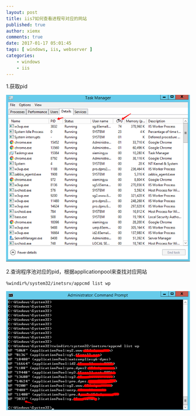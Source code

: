 ```yaml
---
layout: post
title: iis7如何查看进程号对应的网站
published: true
author: xiemx
comments: true
date: 2017-01-17 05:01:45
tags: [ windows, iis, webserver ]
categories:
    - windows
    - iis
---
```

1.获取pid

![img](/images/img_587ddd23c02a3.png)

2.查询程序池对应的pid，根据applicationpool来查找对应网站

```
%windir%/system32/inetsrv/appcmd list wp 
```

![img](/images/img_587dde19b6b47.png)